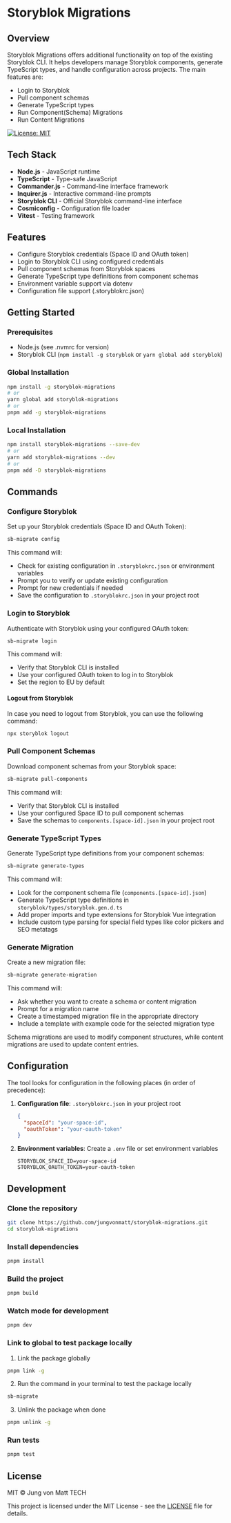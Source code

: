 # Storyblok Migrations

## Overview

Storyblok Migrations offers additional functionality on top of the existing Storyblok CLI. It helps developers manage Storyblok components, generate TypeScript types, and handle configuration across projects. The main features are:

- Login to Storyblok
- Pull component schemas
- Generate TypeScript types
- Run Component(Schema) Migrations
- Run Content Migrations

[![License: MIT](https://img.shields.io/badge/License-MIT-blue.svg)](https://opensource.org/licenses/MIT)

## Tech Stack

- **Node.js** - JavaScript runtime
- **TypeScript** - Type-safe JavaScript
- **Commander.js** - Command-line interface framework
- **Inquirer.js** - Interactive command-line prompts
- **Storyblok CLI** - Official Storyblok command-line interface
- **Cosmiconfig** - Configuration file loader
- **Vitest** - Testing framework

## Features

- Configure Storyblok credentials (Space ID and OAuth token)
- Login to Storyblok CLI using configured credentials
- Pull component schemas from Storyblok spaces
- Generate TypeScript type definitions from component schemas
- Environment variable support via dotenv
- Configuration file support (.storyblokrc.json)

## Getting Started

### Prerequisites

- Node.js (see .nvmrc for version)
- Storyblok CLI (`npm install -g storyblok` or `yarn global add storyblok`)

### Global Installation

```bash
npm install -g storyblok-migrations
# or
yarn global add storyblok-migrations
# or
pnpm add -g storyblok-migrations
```

### Local Installation

```bash
npm install storyblok-migrations --save-dev
# or
yarn add storyblok-migrations --dev
# or
pnpm add -D storyblok-migrations
```

## Commands

### Configure Storyblok

Set up your Storyblok credentials (Space ID and OAuth Token):

```bash
sb-migrate config
```

This command will:

- Check for existing configuration in `.storyblokrc.json` or environment variables
- Prompt you to verify or update existing configuration
- Prompt for new credentials if needed
- Save the configuration to `.storyblokrc.json` in your project root

### Login to Storyblok

Authenticate with Storyblok using your configured OAuth token:

```bash
sb-migrate login
```

This command will:

- Verify that Storyblok CLI is installed
- Use your configured OAuth token to log in to Storyblok
- Set the region to EU by default

#### Logout from Storyblok

In case you need to logout from Storyblok, you can use the following command:

```bash
npx storyblok logout
```

### Pull Component Schemas

Download component schemas from your Storyblok space:

```bash
sb-migrate pull-components
```

This command will:

- Verify that Storyblok CLI is installed
- Use your configured Space ID to pull component schemas
- Save the schemas to `components.[space-id].json` in your project root

### Generate TypeScript Types

Generate TypeScript type definitions from your component schemas:

```bash
sb-migrate generate-types
```

This command will:

- Look for the component schema file (`components.[space-id].json`)
- Generate TypeScript type definitions in `storyblok/types/storyblok.gen.d.ts`
- Add proper imports and type extensions for Storyblok Vue integration
- Include custom type parsing for special field types like color pickers and SEO metatags

### Generate Migration

Create a new migration file:

```bash
sb-migrate generate-migration
```

This command will:

- Ask whether you want to create a schema or content migration
- Prompt for a migration name
- Create a timestamped migration file in the appropriate directory
- Include a template with example code for the selected migration type

Schema migrations are used to modify component structures, while content migrations are used to update content entries.

## Configuration

The tool looks for configuration in the following places (in order of precedence):

1. **Configuration file**: `.storyblokrc.json` in your project root

   ```json
   {
     "spaceId": "your-space-id",
     "oauthToken": "your-oauth-token"
   }
   ```

2. **Environment variables**: Create a `.env` file or set environment variables
   ```
   STORYBLOK_SPACE_ID=your-space-id
   STORYBLOK_OAUTH_TOKEN=your-oauth-token
   ```

## Development

### Clone the repository

```bash
git clone https://github.com/jungvonmatt/storyblok-migrations.git
cd storyblok-migrations
```

### Install dependencies

```bash
pnpm install
```

### Build the project

```bash
pnpm build
```

### Watch mode for development

```bash
pnpm dev
```

### Link to global to test package locally

1. Link the package globally

```bash
pnpm link -g
```

2. Run the command in your terminal to test the package locally

```bash
sb-migrate
```

3. Unlink the package when done

```bash
pnpm unlink -g
```

### Run tests

```bash
pnpm test
```

## License

MIT © Jung von Matt TECH

This project is licensed under the MIT License - see the [LICENSE](LICENSE) file for details.
